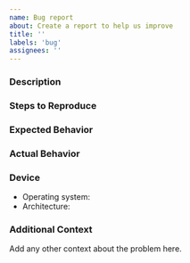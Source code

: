 ```yaml
---
name: Bug report
about: Create a report to help us improve
title: ''
labels: 'bug'
assignees: ''
---
```


### Description
<!-- A clear and concise description of the bug. -->

### Steps to Reproduce
<!-- Describe the steps to reproduce the behavior. -->

### Expected Behavior
<!-- A clear and concise description of what you expected to happen. -->

### Actual Behavior
<!-- A clear and concise description what actually happens. -->

<!--
### Screenshots
If applicable, add screenshots to help explain the issue.
-->

### Device
* Operating system: <!-- your OS, e.g. Ubuntu 22.04, macOS 12.6, Windows 10 -->
* Architecture: <!-- -->

### Additional Context

Add any other context about the problem here.
